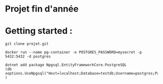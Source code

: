 # Projet fin d'année


# Getting started : 

```
git clone projet.git

docker run --name pg-container -e POSTGRES_PASSWORD=mysecret -p 5432:5432 -d postgres

dotnet add package Npgsql.EntityFrameworkCore.PostgreSQL
(db xoptions.UseNpgsql("Host=localhost;Database=testdb;Username=postgres;Password=mysecret");
)

```